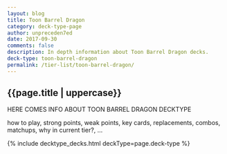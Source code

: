 ```yaml
---
layout: blog
title: Toon Barrel Dragon
category: deck-type-page
author: unpreceden7ed
date: 2017-09-30
comments: false
description: In depth information about Toon Barrel Dragon decks.
deck-type: toon-barrel-dragon
permalink: /tier-list/toon-barrel-dragon/
---
```


<div class="section">
    <h2>{{page.title | uppercase}}</h2>
    <p>HERE COMES INFO ABOUT TOON BARREL DRAGON DECKTYPE</p>
    <p>how to play, strong points, weak points, key cards, replacements, combos, matchups, why in current tier?, ...</p>
</div>

{% include decktype_decks.html deckType=page.deck-type %}